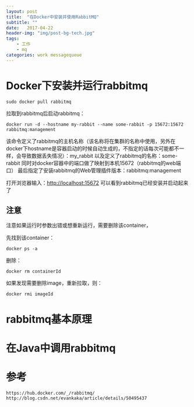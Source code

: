 ```yaml
---
layout: post
title:  "在Docker中安装并使用RabbitMQ"
subtitle: ""
date:   2017-04-22
header-img: "img/post-bg-tech.jpg"
tags:
    - 工作
    - mq
categories: work messagequeue
---
```


# Docker下安装并运行rabbitmq


`
sudo docker pull rabbitmq
`

拉取到rabbitmq后启动rabbitmq：

`docker run -d --hostname my-rabbit --name some-rabbit -p 15672:15672 rabbitmq:management`

该命令定义了rabbitmq的主机名称（该名称将在集群的名称中使用，另外在docker下hostname是容器启动的时候自动生成的，不指定的话每次可能都不一样，会导致数据丢失情况）：my_rabbit
以及定义了rabbitmq的名称：some-rabbit
同时对docker容器中的端口做了映射到本机15672（rabbitmq的web端口）
最后指定了安装rabbitmq的Web管理插件版本：rabbitmq:management

打开浏览器输入：[http://localhost:15672](http://localhost:15672)
可以看到rabbitmq已经安装并启动起来了
## 注意
注意如果运行时参数出错或想重新运行，需要删除该container，

先找到该container：

`docker ps -a`

删除：

`docker rm containerId`

如果发现需要删除image，重新拉取，则：

`docker rmi imageId`



# rabbitmq基本原理


# 在Java中调用rabbitmq

# 参考

	https://hub.docker.com/_/rabbitmq/
	http://blog.csdn.net/evankaka/article/details/50495437

